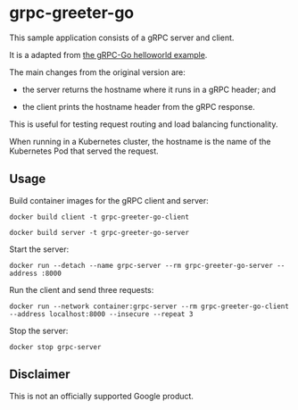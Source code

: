 # grpc-greeter-go

This sample application consists of a gRPC server and client.

It is a adapted from
[the gRPC-Go helloworld example](https://github.com/grpc/grpc-go/tree/master/examples/helloworld).

The main changes from the original version are:

- the server returns the hostname where it runs in a gRPC header; and

- the client prints the hostname header from the gRPC response.

This is useful for testing request routing and load balancing functionality.

When running in a Kubernetes cluster, the hostname is the name of the
Kubernetes Pod that served the request.

## Usage

Build container images for the gRPC client and server:

    docker build client -t grpc-greeter-go-client
    
    docker build server -t grpc-greeter-go-server

Start the server:

    docker run --detach --name grpc-server --rm grpc-greeter-go-server --address :8000

Run the client and send three requests:

    docker run --network container:grpc-server --rm grpc-greeter-go-client --address localhost:8000 --insecure --repeat 3

Stop the server:

    docker stop grpc-server

## Disclaimer

This is not an officially supported Google product.
